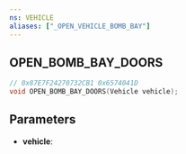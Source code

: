 ```yaml
---
ns: VEHICLE
aliases: ["_OPEN_VEHICLE_BOMB_BAY"]
---
```

## OPEN_BOMB_BAY_DOORS

```c
// 0x87E7F24270732CB1 0x6574041D
void OPEN_BOMB_BAY_DOORS(Vehicle vehicle);
```


## Parameters
* **vehicle**: 

